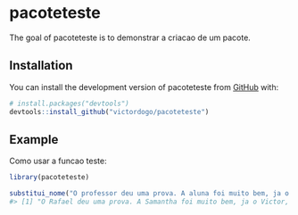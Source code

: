 
<!-- README.md is generated from README.Rmd. Please edit that file -->

# pacoteteste

<!-- badges: start -->
<!-- badges: end -->

The goal of pacoteteste is to demonstrar a criacao de um pacote.

## Installation

You can install the development version of pacoteteste from
[GitHub](https://github.com/) with:

``` r
# install.packages("devtools")
devtools::install_github("victordogo/pacoteteste")
```

## Example

Como usar a funcao teste:

``` r
library(pacoteteste)

substitui_nome("O professor deu uma prova. A aluna foi muito bem, ja o aluno, nem tanto.")
#> [1] "O Rafael deu uma prova. A Samantha foi muito bem, ja o Victor, nem tanto."
```
